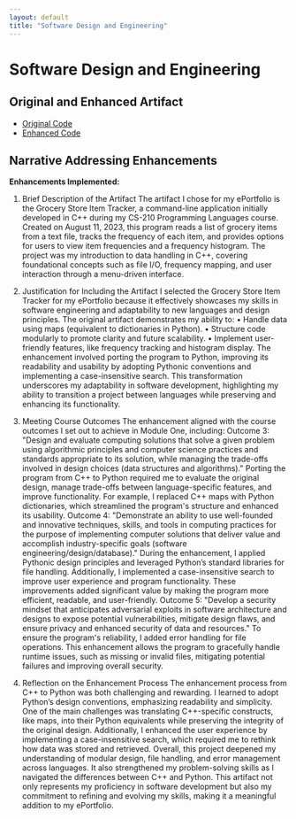 ```yaml
---
layout: default
title: "Software Design and Engineering"
---
```


# Software Design and Engineering

## Original and Enhanced Artifact
- [Original Code](../GroceryTrackerOriginal/)
- [Enhanced Code](../EnhancedGroceryItemTRacker/)

## Narrative Addressing Enhancements
**Enhancements Implemented:**  
1. Brief Description of the Artifact
The artifact I chose for my ePortfolio is the Grocery Store Item Tracker, a command-line application initially developed in C++ during my CS-210 Programming Languages course. Created on August 11, 2023, this program reads a list of grocery items from a text file, tracks the frequency of each item, and provides options for users to view item frequencies and a frequency histogram. The project was my introduction to data handling in C++, covering foundational concepts such as file I/O, frequency mapping, and user interaction through a menu-driven interface.

2. Justification for Including the Artifact
I selected the Grocery Store Item Tracker for my ePortfolio because it effectively showcases my skills in software engineering and adaptability to new languages and design principles. The original artifact demonstrates my ability to:
•	Handle data using maps (equivalent to dictionaries in Python).
•	Structure code modularly to promote clarity and future scalability.
•	Implement user-friendly features, like frequency tracking and histogram display.
The enhancement involved porting the program to Python, improving its readability and usability by adopting Pythonic conventions and implementing a case-insensitive search. This transformation underscores my adaptability in software development, highlighting my ability to transition a project between languages while preserving and enhancing its functionality.

3. Meeting Course Outcomes
The enhancement aligned with the course outcomes I set out to achieve in Module One, including:
Outcome 3:
"Design and evaluate computing solutions that solve a given problem using algorithmic principles and computer science practices and standards appropriate to its solution, while managing the trade-offs involved in design choices (data structures and algorithms)."
Porting the program from C++ to Python required me to evaluate the original design, manage trade-offs between language-specific features, and improve functionality. For example, I replaced C++ maps with Python dictionaries, which streamlined the program's structure and enhanced its usability.
Outcome 4:
"Demonstrate an ability to use well-founded and innovative techniques, skills, and tools in computing practices for the purpose of implementing computer solutions that deliver value and accomplish industry-specific goals (software engineering/design/database)."
During the enhancement, I applied Pythonic design principles and leveraged Python’s standard libraries for file handling. Additionally, I implemented a case-insensitive search to improve user experience and program functionality. These improvements added significant value by making the program more efficient, readable, and user-friendly.
Outcome 5:
"Develop a security mindset that anticipates adversarial exploits in software architecture and designs to expose potential vulnerabilities, mitigate design flaws, and ensure privacy and enhanced security of data and resources."
To ensure the program's reliability, I added error handling for file operations. This enhancement allows the program to gracefully handle runtime issues, such as missing or invalid files, mitigating potential failures and improving overall security.


4. Reflection on the Enhancement Process
The enhancement process from C++ to Python was both challenging and rewarding. I learned to adopt Python’s design conventions, emphasizing readability and simplicity. One of the main challenges was translating C++-specific constructs, like maps, into their Python equivalents while preserving the integrity of the original design. Additionally, I enhanced the user experience by implementing a case-insensitive search, which required me to rethink how data was stored and retrieved.
Overall, this project deepened my understanding of modular design, file handling, and error management across languages. It also strengthened my problem-solving skills as I navigated the differences between C++ and Python. This artifact not only represents my proficiency in software development but also my commitment to refining and evolving my skills, making it a meaningful addition to my ePortfolio.



